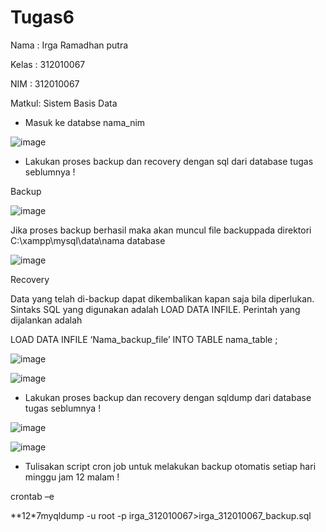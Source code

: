 # Tugas6
Nama  : Irga Ramadhan putra

Kelas : 312010067

NIM   : 312010067

Matkul: Sistem Basis Data

- Masuk ke databse nama_nim


![image](https://user-images.githubusercontent.com/101645216/170992801-6075e5f5-54f9-4663-a8a1-ab378d350320.png)


- Lakukan proses backup dan recovery dengan sql dari database tugas seblumnya !

Backup

![image](https://user-images.githubusercontent.com/101645216/170992962-0ca0b726-7c4f-41ae-a84b-8f4bab08e25c.png)


Jika proses backup berhasil maka akan muncul file backuppada direktori C:\xampp\mysql\data\nama database


![image](https://user-images.githubusercontent.com/101645216/170993067-fa33a8c9-4247-409e-b863-852bcc5ff874.png)


Recovery

Data yang telah di-backup dapat dikembalikan kapan saja bila diperlukan. Sintaks SQL yang digunakan adalah LOAD DATA INFILE. Perintah yang dijalankan adalah 

LOAD DATA INFILE ‘Nama_backup_file’ INTO TABLE nama_table ; 


![image](https://user-images.githubusercontent.com/101645216/170994707-ed5bde88-54cc-4b02-8ccb-5eea7ae3a0b4.png)


![image](https://user-images.githubusercontent.com/101645216/170995424-842b12cb-3cd1-434f-9bb9-85e01895f55a.png)

-  Lakukan proses backup dan recovery dengan sqldump dari database tugas seblumnya !

![image](https://user-images.githubusercontent.com/101645216/170997325-319b3249-850e-4055-b679-a9d247d8ee7e.png)


![image](https://user-images.githubusercontent.com/101645216/170997419-0ecd89c0-a660-46ac-b719-1b8dba430afb.png)


- Tulisakan script cron job untuk melakukan backup otomatis setiap hari minggu jam 12 malam !

crontab –e

**12*7myqldump -u root -p irga_312010067>irga_312010067_backup.sql
